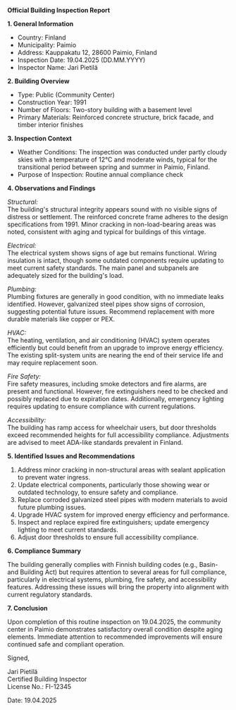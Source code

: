 **Official Building Inspection Report**

**1. General Information**

- Country: Finland
- Municipality: Paimio
- Address: Kauppakatu 12, 28600 Paimio, Finland
- Inspection Date: 19.04.2025 (DD.MM.YYYY)
- Inspector Name: Jari Pietilä

**2. Building Overview**

- Type: Public (Community Center)
- Construction Year: 1991
- Number of Floors: Two-story building with a basement level
- Primary Materials: Reinforced concrete structure, brick facade, and timber interior finishes

**3. Inspection Context**

- Weather Conditions: The inspection was conducted under partly cloudy skies with a temperature of 12°C and moderate winds, typical for the transitional period between spring and summer in Paimio, Finland.
- Purpose of Inspection: Routine annual compliance check

**4. Observations and Findings**

*Structural:*  
The building's structural integrity appears sound with no visible signs of distress or settlement. The reinforced concrete frame adheres to the design specifications from 1991. Minor cracking in non-load-bearing areas was noted, consistent with aging and typical for buildings of this vintage.

*Electrical:*  
The electrical system shows signs of age but remains functional. Wiring insulation is intact, though some outdated components require updating to meet current safety standards. The main panel and subpanels are adequately sized for the building's load.

*Plumbing:*  
Plumbing fixtures are generally in good condition, with no immediate leaks identified. However, galvanized steel pipes show signs of corrosion, suggesting potential future issues. Recommend replacement with more durable materials like copper or PEX.

*HVAC:*  
The heating, ventilation, and air conditioning (HVAC) system operates efficiently but could benefit from an upgrade to improve energy efficiency. The existing split-system units are nearing the end of their service life and may require replacement soon.

*Fire Safety:*  
Fire safety measures, including smoke detectors and fire alarms, are present and functional. However, fire extinguishers need to be checked and possibly replaced due to expiration dates. Additionally, emergency lighting requires updating to ensure compliance with current regulations.

*Accessibility:*  
The building has ramp access for wheelchair users, but door thresholds exceed recommended heights for full accessibility compliance. Adjustments are advised to meet ADA-like standards prevalent in Finland.

**5. Identified Issues and Recommendations**

1. Address minor cracking in non-structural areas with sealant application to prevent water ingress.
2. Update electrical components, particularly those showing wear or outdated technology, to ensure safety and compliance.
3. Replace corroded galvanized steel pipes with modern materials to avoid future plumbing issues.
4. Upgrade HVAC system for improved energy efficiency and performance.
5. Inspect and replace expired fire extinguishers; update emergency lighting to meet current standards.
6. Adjust door thresholds to ensure full accessibility compliance.

**6. Compliance Summary**

The building generally complies with Finnish building codes (e.g., Basin- and Building Act) but requires attention to several areas for full compliance, particularly in electrical systems, plumbing, fire safety, and accessibility features. Addressing these issues will bring the property into alignment with current regulatory standards.

**7. Conclusion**

Upon completion of this routine inspection on 19.04.2025, the community center in Paimio demonstrates satisfactory overall condition despite aging elements. Immediate attention to recommended improvements will ensure continued safe and compliant operation. 

Signed,

Jari Pietilä  
Certified Building Inspector  
License No.: FI-12345  

Date: 19.04.2025